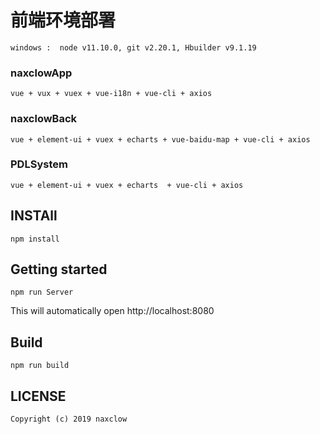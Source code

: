 # 前端环境部署
 
  	windows :  node v11.10.0, git v2.20.1, Hbuilder v9.1.19
### naxclowApp
	vue + vux + vuex + vue-i18n + vue-cli + axios
### naxclowBack
	vue + element-ui + vuex + echarts + vue-baidu-map + vue-cli + axios
### PDLSystem
	vue + element-ui + vuex + echarts  + vue-cli + axios
## INSTAll
	npm install
## Getting started
	npm run Server
This will automatically open http://localhost:8080
## Build
	npm run build
## LICENSE
	Copyright (c) 2019 naxclow
